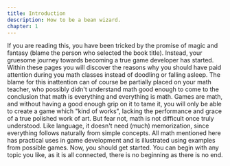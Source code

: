 ```yaml
---
title: Introduction
description: How to be a bean wizard.
chapter: 1
---
```


If you are reading this, you have been tricked by the promise of magic and
fantasy (blame the person who selected the book title). Instead, your gruesome
journey towards becoming a true game developer has started. Within these pages
you will discover the reasons why you should have paid attention during you math
classes instead of doodling or falling asleep. The blame for this inattention
can of course be partially placed on your math teacher, who possibly didn't
understand math good enough to come to the conclusion that math is everything
and everything is math. Games are math, and without having a good enough grip on
it to tame it, you will only be able to create a game which "kind of works",
lacking the performance and grace of a true polished work of art. But fear not,
math is not difficult once truly understood. Like language, it doesn't need
(much) memorization, since everything follows naturally from simple concepts.
All math mentioned here has practical uses in game development and is
illustrated using examples from possible games. Now, you should get started. You
can begin with any topic you like, as it is all connected, there is no beginning
as there is no end.
